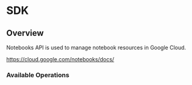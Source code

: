 # SDK

## Overview

Notebooks API is used to manage notebook resources in Google Cloud.

<https://cloud.google.com/notebooks/docs/>
### Available Operations

